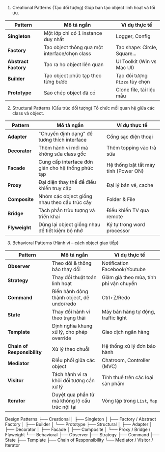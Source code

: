
1. Creational Patterns (Tạo đối tượng)
Giúp bạn tạo object linh hoạt và tối ưu.

| Pattern              | Mô tả ngắn                                    | Ví dụ thực tế                  |
| -------------------- | --------------------------------------------- | ------------------------------ |
| **Singleton**        | Một lớp chỉ có 1 instance duy nhất            | Logger, Config                 |
| **Factory**          | Tạo object thông qua một interface/chọn class | Tạo shape: Circle, Square...   |
| **Abstract Factory** | Tạo ra họ object liên quan                    | UI Toolkit (Win vs Mac UI)     |
| **Builder**          | Tạo object phức tạp theo từng bước            | Tạo đối tượng `Pizza` tùy chọn |
| **Prototype**        | Sao chép object đã có                         | Clone file, tài liệu mẫu       |

2. Structural Patterns (Cấu trúc đối tượng)
Tổ chức mối quan hệ giữa các class và object.

| Pattern       | Mô tả ngắn                                        | Ví dụ thực tế                        |
| ------------- | ------------------------------------------------- | ------------------------------------ |
| **Adapter**   | "Chuyển định dạng" để tương thích interface       | Cổng sạc điện thoại                  |
| **Decorator** | Thêm hành vi mới mà không sửa class gốc           | Thêm topping vào trà sữa             |
| **Facade**    | Cung cấp interface đơn giản cho hệ thống phức tạp | Hệ thống bật tắt máy tính (Power ON) |
| **Proxy**     | Đại diện thay thế để điều khiển truy cập          | Đại lý bán vé, cache                 |
| **Composite** | Nhóm các object giống nhau theo cấu trúc cây      | Folder & File                        |
| **Bridge**    | Tách phần trừu tượng và triển khai                | Điều khiển TV qua remote             |
| **Flyweight** | Dùng lại object giống nhau để tiết kiệm bộ nhớ    | Ký tự trong word processor           |

3. Behavioral Patterns (Hành vi – cách object giao tiếp)

| Pattern                     | Mô tả ngắn                                     | Ví dụ thực tế                          |
| --------------------------- | ---------------------------------------------- | -------------------------------------- |
| **Observer**                | Theo dõi & thông báo thay đổi                  | Notification Facebook/Youtube          |
| **Strategy**                | Thay đổi thuật toán linh hoạt                  | Giảm giá theo mùa, tính phí vận chuyển |
| **Command**                 | Biến hành động thành object, dễ undo/redo      | Ctrl+Z/Redo                            |
| **State**                   | Thay đổi hành vi theo trạng thái               | Máy bán hàng tự động, traffic light    |
| **Template**                | Định nghĩa khung xử lý, cho phép override      | Giao dịch ngân hàng                    |
| **Chain of Responsibility** | Xử lý theo chuỗi                               | Hệ thống xử lý đơn bảo hành            |
| **Mediator**                | Điều phối giữa các object                      | Chatroom, Controller (MVC)             |
| **Visitor**                 | Tách hành vi ra khỏi đối tượng cần xử lý       | Tính thuế trên các loại sản phẩm       |
| **Iterator**                | Duyệt qua phần tử mà không lộ cấu trúc nội tại | Vòng lặp trong `List`, `Map`           |


Design Patterns
├── Creational
│   ├── Singleton
│   ├── Factory / Abstract Factory
│   ├── Builder
│   └── Prototype
├── Structural
│   ├── Adapter
│   ├── Decorator
│   ├── Facade
│   ├── Composite
│   └── Proxy / Bridge / Flyweight
└── Behavioral
    ├── Observer
    ├── Strategy
    ├── Command
    ├── State
    ├── Template
    ├── Chain of Responsibility
    └── Mediator / Visitor / Iterator

